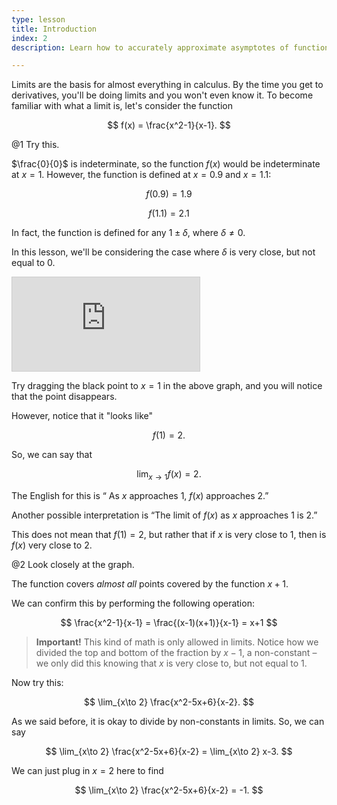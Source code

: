 ```yaml
---
type: lesson
title: Introduction
index: 2
description: Learn how to accurately approximate asymptotes of functions.

---
```


Limits are the basis for almost everything in calculus. By the time you get to derivatives, you'll be doing limits and
you won't even know it. To become familiar with what a limit is, let's consider the function

$$ f(x) = \frac{x^2-1}{x-1}. $$

@1 Try this.

$\frac{0}{0}$ is indeterminate, so the function $f(x)$ would be indeterminate at $x=1$. However, the function is defined
at $x=0.9$ and $x=1.1$:

$$ 
f(0.9) = 1.9 
$$

$$ 
f(1.1) = 2.1 
$$

In fact, the function is defined for any $1\pm \delta,$ where $\delta \neq 0.$

In this lesson, we'll be considering the case where $\delta$ is very close, but not equal to $0.$

<iframe src="https://www.desmos.com/calculator/ti0fuxp3s6?embed" class="graph" style="border: 1px solid #ccc;" id="graph1" frameborder="0"></iframe>

Try dragging the black point to $x=1$ in the above graph, and you will notice that the point disappears.

However, notice that it "looks like"

$$ f(1)=2. $$

So, we can say that

$$ \lim_{x\to 1} f(x) = 2. $$

The English for this is &ldquo; As $x$ approaches 1, $f(x)$ approaches $2$.&rdquo;

Another possible interpretation is &ldquo;The limit of $f(x)$ as $x$ approaches 1 is $2$.&rdquo;

This does not mean that $f(1)=2$, but rather that if $x$ is very close to $1$, then is $f(x)$ very close to $2$.



@2 Look closely at the graph.

The function covers _almost all_ points covered by the function $x+1$.

We can confirm this by performing the following operation:

$$ 
\frac{x^2-1}{x-1} = \frac{(x-1)(x+1)}{x-1} = x+1 
$$

> **Important!** This kind of math is only allowed in limits. Notice how we divided the top and bottom of the fraction by $x-1$, a non-constant – we only did this knowing that $x$ is very close to, but not equal to 1.

Now try this:

$$ 
\lim_{x\to 2} \frac{x^2-5x+6}{x-2}. 
$$

As we said before, it is okay to divide by non-constants in limits. So, we can say

$$ 
\lim_{x\to 2} \frac{x^2-5x+6}{x-2} = \lim_{x\to 2} x-3. 
$$

We can just plug in $x=2$ here to find

$$ 
\lim_{x\to 2} \frac{x^2-5x+6}{x-2} = -1. 
$$
<!--stackedit_data:
eyJoaXN0b3J5IjpbLTg4MDc4MTI2NV19
-->
